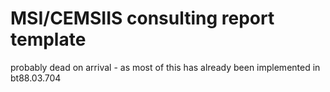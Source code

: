 # MSI/CEMSIIS consulting report template

probably dead on arrival - as most of this has already been
implemented in bt88.03.704
